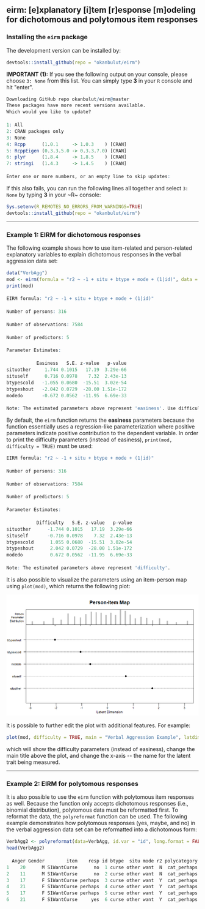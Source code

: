 ## eirm: [e]xplanatory [i]tem [r]esponse [m]odeling for dichotomous and polytomous item responses

### Installing the `eirm` package

The development version can be installed by:

```R
devtools::install_github(repo = "okanbulut/eirm")
```


**IMPORTANT (1):** If you see the following output on your console, please choose `3: None` from this list. You can simply type **3** in your `R` console and hit "enter". 


```R
Downloading GitHub repo okanbulut/eirm@master
These packages have more recent versions available.
Which would you like to update?

1: All                                      
2: CRAN packages only                       
3: None                                     
4: Rcpp      (1.0.1     -> 1.0.3    ) [CRAN]
5: RcppEigen (0.3.3.5.0 -> 0.3.3.7.0) [CRAN]
6: plyr      (1.8.4     -> 1.8.5    ) [CRAN]
7: stringi   (1.4.3     -> 1.4.5    ) [CRAN]

Enter one or more numbers, or an empty line to skip updates:
```

If this also fails, you can run the following lines all together and select `3: None` by typing **3** in your ~R~ console:

```R
Sys.setenv(R_REMOTES_NO_ERRORS_FROM_WARNINGS=TRUE)
devtools::install_github(repo = "okanbulut/eirm")
```
***

### Example 1: EIRM for dichotomous responses 

The following example shows how to use item-related and person-related explanatory variables to explain dichotomous responses in the verbal aggression data set:

```R
data("VerbAgg")
mod <- eirm(formula = "r2 ~ -1 + situ + btype + mode + (1|id)", data = VerbAgg)
print(mod)

EIRM formula: "r2 ~ -1 + situ + btype + mode + (1|id)" 

Number of persons: 316 

Number of observations: 7584 

Number of predictors: 5 

Parameter Estimates:

           Easiness   S.E. z-value   p-value
situother     1.744 0.1015   17.19  3.29e-66
situself      0.716 0.0978    7.32  2.43e-13
btypescold   -1.055 0.0680  -15.51  3.02e-54
btypeshout   -2.042 0.0729  -28.00 1.51e-172
modedo       -0.672 0.0562  -11.95  6.69e-33

Note: The estimated parameters above represent 'easiness'. Use difficulty = TRUE to get difficulty parameters.
```

By default, the `eirm` function returns the **easiness** parameters because the function essentially uses a regression-like parameterization where positive parameters indicate positive contribution to the dependent variable. In order to print the difficulty parameters (instead of easiness), `print(mod, difficulty = TRUE)` must be used:

```R
EIRM formula: "r2 ~ -1 + situ + btype + mode + (1|id)" 

Number of persons: 316 

Number of observations: 7584 

Number of predictors: 5 

Parameter Estimates:

           Difficulty   S.E. z-value   p-value
situother      -1.744 0.1015   17.19  3.29e-66
situself       -0.716 0.0978    7.32  2.43e-13
btypescold      1.055 0.0680  -15.51  3.02e-54
btypeshout      2.042 0.0729  -28.00 1.51e-172
modedo          0.672 0.0562  -11.95  6.69e-33

Note: The estimated parameters above represent 'difficulty'.
```

It is also possible to visualize the parameters using an item-person map using `plot(mod)`, which returns the following plot:

![](https://github.com/okanbulut/eirm/blob/master/item-person-map.png)

It is possible to further edit the plot with additional features. For example:

```R
plot(mod, difficulty = TRUE, main = "Verbal Aggression Example", latdim = "Verbal Aggression")
```
which will show the difficulty parameters (instead of easiness), change the main title above the plot, and change the x-axis -- the name for the latent trait being measured. 
***

### Example 2: EIRM for polytomous responses 

It is also possible to use the `eirm` function with polytomous item responses as well. Because the function only accepts dichotomous responses (i.e., binomial distribution), polytomous data must be reformatted first. To reformat the data, the `polyreformat` function can be used. The following example demonstrates how polytomous responses (yes, maybe, and no) in the verbal aggression data set can be reformatted into a dichotomous form:

```R
VerbAgg2 <- polyreformat(data=VerbAgg, id.var = "id", long.format = FALSE, var.name = "item", val.name = "resp")
head(VerbAgg2)

  Anger Gender        item    resp id btype  situ mode r2 polycategory polyresponse                polyitem
1    20      M S1WantCurse      no  1 curse other want  N  cat_perhaps            0 S1WantCurse.cat_perhaps
2    11      M S1WantCurse      no  2 curse other want  N  cat_perhaps            0 S1WantCurse.cat_perhaps
3    17      F S1WantCurse perhaps  3 curse other want  Y  cat_perhaps            1 S1WantCurse.cat_perhaps
4    21      F S1WantCurse perhaps  4 curse other want  Y  cat_perhaps            1 S1WantCurse.cat_perhaps
5    17      F S1WantCurse perhaps  5 curse other want  Y  cat_perhaps            1 S1WantCurse.cat_perhaps
6    21      F S1WantCurse     yes  6 curse other want  Y  cat_perhaps           NA S1WantCurse.cat_perhaps
```
















